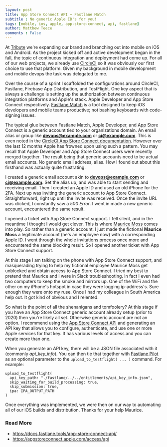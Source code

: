 ```yaml
---
layout: post
title: App Store Connect API + Fastlane Match
subtitle : No generic Apple ID's for you!
tags: [mobile, ios, apple, app-store-connect, api, fastlane]
author: Matthew Teece
comments : False
---
```


At [Tribute](https://tribute.co) we're expanding our brand and branching out into mobile on iOS and Android. As the project kicked off and active development began in the fall, the topic of continuous integration and deployment had come up. For all of our web projects, we already use [CircleCI](https://circleci.com/) so it was obviously our first choice to use that platform. Given my background in mobile development and mobile devops the task was delegated to me.

Over the course of a sprint I scaffolded the configurations around CircleCI, Fastlane, Firebase App Distribution, and TestFlight. One key aspect that is always a challenge is setting up the authorization between continuous integration platforms and Apple's stack. Apple Developer and App Store Connect respectively. [Fastlane Match](https://docs.fastlane.tools/actions/match/) is a tool designed to keep iOS developers and mobile teams productive; not bashing keyboards with code-signing issues.

The typical glue between Fastlane Match, Apple Developer, and App Store Connect is a generic account tied to your organizations domain. An email alias or group like **devops@example.com** or **ci@example.com**. This is even noted in the [CircleCI App Store Connect documentation](https://circleci.com/docs/2.0/deploying-ios/#app-store-connect). However over the last 12 months Apple has frowned upon using such a pattern. You may recall that Apple Developer and App Store Connect users were recently merged together. The result being that generic accounts need to be actual email accounts. No generic email address, alias. How I found out about this firsthand was actually quite frustrating.

I created a generic email account akin to **devops@example.com** or **ci@example.com**. Set the alias up, and was able to start sending and receiving email. Then I created an Apple ID and used an old iPhone for the 2FA. Next up was inviting the generic account to App Store Connect. Straightforward, right up until the invite was received. Once the invite URL was clicked, I constantly saw a *500 Error*. I went in made a new generic account, encountered the same result.

I opened a ticket with App Store Connect support. I fell silent, and in the meantime I thought I would get clever. This is where [Maurice Moss](https://theitcrowd.fandom.com/wiki/Maurice_Moss) comes into play. So rather than a generic account, I just made the fictional **Maurice Moss** a legitimate account (he's an employee now) with a corresponding Apple ID. I went through the whole invitations process once more and encountered the same blocking result. So I opened another ticket with App Store Connect support.

At this stage I am talking on the phone with App Store Connect support, and masquerading trying to help my fictional employee Maurice Moss get unblocked and obtain access to App Store Connect. I tried my best to pretend that Maurice and I were in Slack troubleshooting. In fact I even had two computers to keep the smoke and mirrors up. One of the WiFi and the other on my iPhone's hotspot in case they were logging ip-address's. Sure enough they were onto my ruse. Once I had my colleague in South America help out. It got kind of obvious and I relented.

So what is the point of all the shenanigans and tomfoolery? At this stage if you have an App Store Connect generic account already setup (prior to 2020) then you're likely all set. Otherwise generic account are not an option. I recommend using the [App Store Connect API](https://appstoreconnect.apple.com/access/api) and generating an API key that allows you to configure, authenticate, and use one or more Apple services for that key. It has various levels of access and you can create more than one.

When you generate an API key, there will be a JSON file associated with it (commonly *api_key_info*). You can then tie that together with [Fastlane Pilot](https://docs.fastlane.tools/actions/pilot/#usage) as an optional parameter to the `upload_to_testflight( ... )` command. For example:

    upload_to_testflight(
      api_key_path: "./fastlane/../../entitlements/api_key_info.json",
      skip_waiting_for_build_processing: true,
      skip_submission: true,
      ipa: IPA_OUTPUT_PATH
    )

Once everything was implemented, we were then on our way to automating all of our iOS builds and distribution. Thanks for your help Maurice.


### Read More ###
- https://docs.fastlane.tools/app-store-connect-api/
- https://appstoreconnect.apple.com/access/api